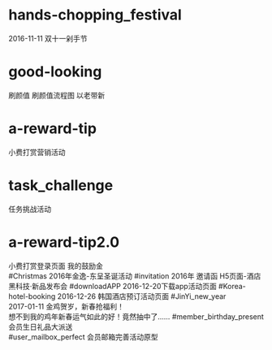 # hands-chopping_festival
2016-11-11 双十一剁手节     
# good-looking
刷颜值 刷颜值流程图 以老带新
# a-reward-tip
小费打赏营销活动     
# task_challenge   
任务挑战活动
# a-reward-tip2.0
小费打赏登录页面  我的鼓励金      
#Christmas
2016年金逸-东呈圣诞活动
#invitation
2016年 邀请函 H5页面-酒店黑科技·新品发布会
#downloadAPP
2016-12-20下载app活动页面
#Korea-hotel-booking
2016-12-26 韩国酒店预订活动页面
#JinYi_new_year     
2017-01-11 金鸡贺岁，新春抢福利！            
想不到我的鸡年新春运气如此的好！竟然抽中了……
#member_birthday_present  
会员生日礼品大派送   
#user_mailbox_perfect
会员邮箱完善活动原型        